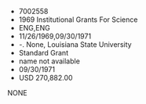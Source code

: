 * 7002558
* 1969 Institutional Grants For Science
* ENG,ENG
* 11/26/1969,09/30/1971
* -. None, Louisiana State University
* Standard Grant
*   name not available
* 09/30/1971
* USD 270,882.00

NONE